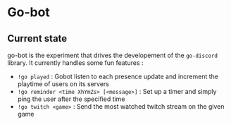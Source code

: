 # Go-bot

## Current state

go-bot is the experiment that drives the developement of the `go-discord` library.
It currently handles some fun features :
* `!go played` : Gobot listen to each presence update and increment the playtime of users on its servers
* `!go reminder <time XhYmZs> [<message>]` : Set up a timer and simply ping the user after the specified time
* `!go twitch <game>` : Send the most watched twitch stream on the given game
